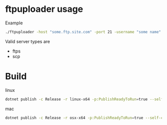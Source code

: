 # ftpuploader usage

Example

```bash
./ftpuploader -host "some.ftp.site.com" -port 21 -username "some name" -password "some password" -src "/path/to/some/file.txt" -dest "/path/to/upload/some/file.txt" -servertype="ftps"
```

Valid server types are

* ftps
* scp


# Build

linux

```bash
dotnet publish -c Release -r linux-x64 -p:PublishReadyToRun=true --self-contained true -p:PublishSingleFile=true -p:EnableCompressionInSingleFile=true
```

mac

```bash
dotnet publish -c Release -r osx-x64 -p:PublishReadyToRun=true --self-contained true -p:PublishSingleFile=true -p:EnableCompressionInSingleFile=true
```

